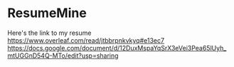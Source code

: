 # ResumeMine
Here's the link to my resume   
https://www.overleaf.com/read/jtbbrpnkvkyq#e13ec7 
https://docs.google.com/document/d/12DuxMspaYqSrX3eVei3Pea65lUyh_mtUGGnD54Q-MTo/edit?usp=sharing
   
 
